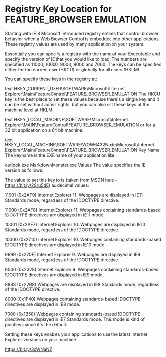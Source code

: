 # Registry Key Location for FEATURE_BROWSER EMULATION  

Starting with IE 8 Microsoft introduced registry entries that control browser behavior when a Web Browser Control is embedded into other applications. These registry values are used by many application on your system.

Essentially you can specify a registry with the name of your Executable and specify the version of IE that you would like to load. The numbers are specified as 11000, 10000, 9000, 8000 and 7000. The keys can be specified either for the current user (HKCU) or globally for all users (HKLM).

You can specify these keys in the registry at:

text
HKEY_CURRENT_USER\SOFTWARE\Microsoft\Internet Explorer\Main\FeatureControl\FEATURE_BROWSER_EMULATION
The HKCU key is the best place to set these values because there's a single key and it can be set without admin rights, but you can also set these keys at the machine level at HKLM:

text
HKEY_LOCAL_MACHINE\SOFTWARE\Microsoft\Internet Explorer\MAIN\FeatureControl\FEATURE_BROWSER_EMULATION
or for a 32 bit application on a 64 bit machine:

text
HKEY_LOCAL_MACHINE\SOFTWARE\WOW6432Node\Microsoft\Internet Explorer\Main\FeatureControl\FEATURE_BROWSER_EMULATION
Key Name
The keyname is the EXE name of your application like:

outlook.exe
MarkdownMonster.exe
Values
The value specifies the IE version as follows:

The value to set this key to is (taken from MSDN here - https://bit.ly/2Sru5dE) as decimal values:

11001 (0x2AF9)
Internet Explorer 11. Webpages are displayed in IE11 Standards mode, regardless of the !DOCTYPE directive.

11000 (0x2AF8)
Internet Explorer 11. Webpages containing standards-based !DOCTYPE directives are displayed in IE11 mode.

10001 (0x2AF7)
Internet Explorer 10. Webpages are displayed in IE10 Standards mode, regardless of the !DOCTYPE directive.

10000 (0x2710)
Internet Explorer 10. Webpages containing standards-based !DOCTYPE directives are displayed in IE10 mode.

9999 (0x270F)
Internet Explorer 9. Webpages are displayed in IE9 Standards mode, regardless of the !DOCTYPE directive.

9000 (0x2328)
Internet Explorer 9. Webpages containing standards-based !DOCTYPE directives are displayed in IE9 mode.

8888 (0x22B8)
Webpages are displayed in IE8 Standards mode, regardless of the !DOCTYPE directive.

8000 (0x1F40)
Webpages containing standards-based !DOCTYPE directives are displayed in IE8 mode.

7000 (0x1B58)
Webpages containing standards-based !DOCTYPE directives are displayed in IE7 Standards mode. This mode is kind of pointless since it's the default.

Setting these keys enables your applications to use the latest Internet Explorer versions on your machine

https://bit.ly/3cWNaNZ
